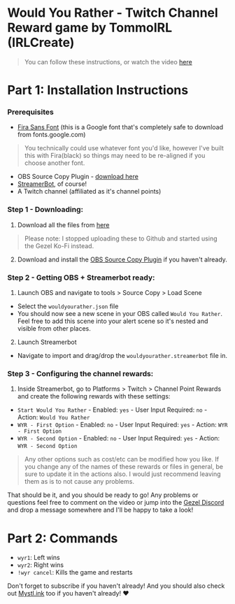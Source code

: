 # Would You Rather - Twitch Channel Reward game by TommoIRL (IRLCreate)
> You can follow these instructions, or watch the video [here](https://youtu.be/I2Sk7rzUAAA)

# Part 1: Installation Instructions

### Prerequisites
- [Fira Sans Font](https://fonts.google.com/download?family=Fira%20Sans) (this is a Google font that's completely safe to download from fonts.google.com) 
> You technically could use whatever font you'd like, however I've built this with Fira(black) so things may need to be re-aligned if you choose another font.
- OBS Source Copy Plugin - [download here](https://obsproject.com/forum/resources/source-copy.1261/)
- [StreamerBot](https://streamer.bot), of course!
- A Twitch channel (affiliated as it's channel points)

### Step 1 - Downloading:
1. Download all the files from [here](https://ko-fi.com/s/f77c9f39eb)
> Please note: I stopped uploading these to Github and started using the Gezel Ko-Fi instead.
2. Download and install the [OBS Source Copy Plugin](https://obsproject.com/forum/resources/source-copy.1261/) if you haven't already.
### Step 2 - Getting OBS + Streamerbot ready:
1. Launch OBS and navigate to tools > Source Copy > Load Scene
  - Select the `wouldyourather.json` file
  - You should now see a new scene in your OBS called `Would You Rather`. Feel free to add this scene into your alert scene so it's nested and visible from other places.
2. Launch Streamerbot
  - Navigate to import and drag/drop the `wouldyourather.streamerbot` file in.

### Step 3 - Configuring the channel rewards:
1. Inside Streamerbot, go to Platforms > Twitch > Channel Point Rewards and create the following rewards with these settings:

- `Start Would You Rather` - Enabled: `yes` - User Input Required: `no` - Action: `Would You Rather`
- `WYR - First Option` - Enabled: `no` - User Input Required: `yes` - Action: `WYR - First Option`
- `WYR - Second Option` - Enabled: `no` - User Input Required: `yes` - Action: `WYR - Second Option`
> Any other options such as cost/etc can be modified how you like. If you change any of the names of these rewards or files in general, be sure to update it in the actions also. I would just recommend leaving them as is to not cause any problems.

That should be it, and you should be ready to go!
Any problems or questions feel free to comment on the video or jump into the [Gezel Discord](https://gezel.io/discord) and drop a message somewhere and I'll be happy to take a look!

# Part 2: Commands
- `wyr1`: Left wins
- `wyr2`: Right wins
- `!wyr cancel`: Kills the game and restarts

Don't forget to subscribe if you haven't already!
And you should also check out [Mystl.ink](https://mystl.ink) too if you haven't already! ❤️
